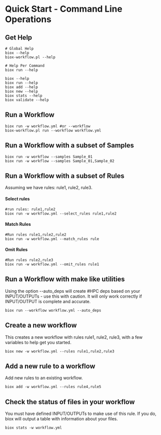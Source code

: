# Quick Start - Command Line Operations

## Get Help

```
# Global Help
biox --help
biox-workflow.pl --help

# Help Per Command
biox run --help
```

```
biox --help
biox run --help
biox add --help
biox new --help
biox stats --help
biox validate --help
```

## Run a Workflow

```
biox run -w workflow.yml #or --workflow
biox-workflow.pl run --workflow workflow.yml
```

## Run a Workflow with a subset of Samples

```
biox run -w workflow --samples Sample_01
biox run -w workflow --samples Sample_01,Sample_02
```

## Run a Workflow with a subset of Rules

Assuming we have rules: rule1, rule2, rule3.

#### Select rules

```
#run rules: rule1,rule2
biox run -w workflow.yml --select_rules rule1,rule2
```

#### Match Rules

```
#Run rules rule1,rule2,rule2
biox run -w workflow.yml --match_rules rule
```

#### Omit Rules

```
#Run rules rule2,rule3
biox run -w workflow.yml --omit_rules rule1
```

## Run a Workflow with make like utilities

Using the option --auto\_deps will create \#HPC deps based on your INPUT/OUTPUTs - use this with caution. It will only work correctly if INPUT/OUTPUT is complete and accurate.

```
biox run --workflow workflow.yml --auto_deps
```

## Create a new workflow

This creates a new workflow with rules rule1, rule2, rule3, with a few variables to help get you started.

```
biox new -w workflow.yml --rules rule1,rule2,rule3
```

## Add a new rule to a workflow

Add new rules to an existing workflow.

```
biox add -w workflow.yml --rules rule4,rule5
```

## Check the status of files in your workflow

You must have defined INPUT/OUTPUTs to make use of this rule. If you do, biox will output a table with information about your files.

```
biox stats -w workflow.yml
```



